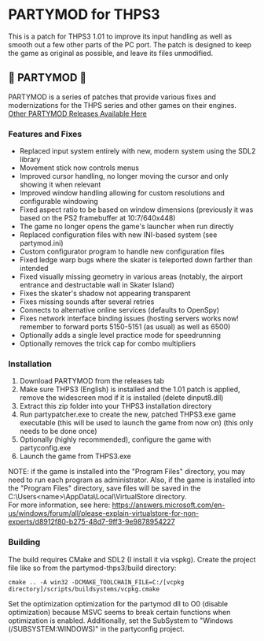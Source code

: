 # PARTYMOD for THPS3
This is a patch for THPS3 1.01 to improve its input handling as well as smooth out a few other parts of the PC port.
The patch is designed to keep the game as original as possible, and leave its files unmodified.

## 🎉 PARTYMOD 🎉
PARTYMOD is a series of patches that provide various fixes and modernizations for the THPS series and other games on their engines.
[Other PARTYMOD Releases Available Here](https://partymod.newnet.city/)

### Features and Fixes
* Replaced input system entirely with new, modern system using the SDL2 library
* Movement stick now controls menus
* Improved cursor handling, no longer moving the cursor and only showing it when relevant
* Improved window handling allowing for custom resolutions and configurable windowing
* Fixed aspect ratio to be based on window dimensions (previously it was based on the PS2 framebuffer at 10:7/640x448)
* The game no longer opens the game's launcher when run directly
* Replaced configuration files with new INI-based system (see partymod.ini)
* Custom configurator program to handle new configuration files
* Fixed ledge warp bugs where the skater is teleported down farther than intended
* Fixed visually missing geometry in various areas (notably, the airport entrance and destructable wall in Skater Island)
* Fixes the skater's shadow not appearing transparent
* Fixes missing sounds after several retries
* Connects to alternative online services (defaults to OpenSpy) 
* Fixes network interface binding issues (hosting servers works now!  remember to forward ports 5150-5151 (as usual) as well as 6500)
* Optionally adds a single level practice mode for speedrunning
* Optionally removes the trick cap for combo multipliers

### Installation
1. Download PARTYMOD from the releases tab
2. Make sure THPS3 (English) is installed and the 1.01 patch is applied, remove the widescreen mod if it is installed (delete dinput8.dll)
3. Extract this zip folder into your THPS3 installation directory
4. Run partypatcher.exe to create the new, patched THPS3.exe game executable (this will be used to launch the game from now on) (this only needs to be done once)
5. Optionally (highly recommended), configure the game with partyconfig.exe
6. Launch the game from THPS3.exe

NOTE: if the game is installed into the "Program Files" directory, you may need to run each program as administrator. 
Also, if the game is installed into the "Program Files" directory, save files will be saved in the C:\Users\<name>\AppData\Local\VirtualStore directory.  
For more information, see here: https://answers.microsoft.com/en-us/windows/forum/all/please-explain-virtualstore-for-non-experts/d8912f80-b275-48d7-9ff3-9e9878954227

### Building
The build requires CMake and SDL2 (I install it via vspkg).  Create the project file like so from the partymod-thps3/build directory:
```
cmake .. -A win32 -DCMAKE_TOOLCHAIN_FILE=C:/[vcpkg directory]/scripts/buildsystems/vcpkg.cmake
```

Set the optimization optimization for the partymod dll to O0 (disable optimization) because MSVC seems to break certain functions when optimization is enabled.
Additionally, set the SubSystem to "Windows (/SUBSYSTEM:WINDOWS)" in the partyconfig project.
